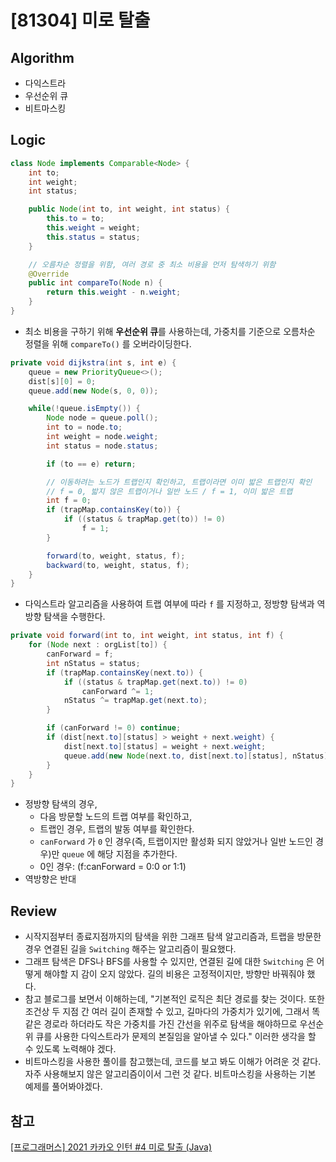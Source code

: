 # [81304] 미로 탈출

## Algorithm
- 다익스트라
- 우선순위 큐
- 비트마스킹

## Logic

```java
class Node implements Comparable<Node> {
    int to;
    int weight;
    int status;

    public Node(int to, int weight, int status) {
        this.to = to;
        this.weight = weight;
        this.status = status;
    }

    // 오름차순 정렬을 위함, 여러 경로 중 최소 비용을 먼저 탐색하기 위함
    @Override
    public int compareTo(Node n) {
        return this.weight - n.weight;
    }
}
```

- 최소 비용을 구하기 위해 **우선순위 큐**를 사용하는데, 가중치를 기준으로 오름차순 정렬을 위해 `compareTo()` 를 오버라이딩한다.

```java
private void dijkstra(int s, int e) {
    queue = new PriorityQueue<>();
    dist[s][0] = 0;
    queue.add(new Node(s, 0, 0));

    while(!queue.isEmpty()) {
        Node node = queue.poll();
        int to = node.to;
        int weight = node.weight;
        int status = node.status;

        if (to == e) return;

        // 이동하려는 노드가 트랩인지 확인하고, 트랩이라면 이미 밟은 트랩인지 확인
        // f = 0, 밟지 않은 트랩이거나 일반 노드 / f = 1, 이미 밟은 트랩
        int f = 0;
        if (trapMap.containsKey(to)) {
            if ((status & trapMap.get(to)) != 0)
                f = 1;
        }

        forward(to, weight, status, f);
        backward(to, weight, status, f);
    }
}
```

- 다익스트라 알고리즘을 사용하여 트랩 여부에 따라 `f` 를 지정하고, 정방향 탐색과 역방향 탐색을 수행한다.

```java
private void forward(int to, int weight, int status, int f) {
    for (Node next : orgList[to]) {
        canForward = f;
        int nStatus = status;
        if (trapMap.containsKey(next.to)) {
            if ((status & trapMap.get(next.to)) != 0)
                canForward ^= 1;
            nStatus ^= trapMap.get(next.to);
        }

        if (canForward != 0) continue;
        if (dist[next.to][status] > weight + next.weight) {
            dist[next.to][status] = weight + next.weight;
            queue.add(new Node(next.to, dist[next.to][status], nStatus));
        }
    }
}
```

- 정방향 탐색의 경우, 
  - 다음 방문할 노드의 트랩 여부를 확인하고,  
  - 트랩인 경우, 트랩의 발동 여부를 확인한다.
  - `canForward` 가 `0` 인 경우(즉, 트랩이지만 활성화 되지 않았거나 일반 노드인 경우)만 `queue` 에 해당 지점을 추가한다.
  - 0인 경우: (f:canForward = 0:0 or 1:1)
- 역방향은 반대

## Review
- 시작지점부터 종료지점까지의 탐색을 위한 그래프 탐색 알고리즘과, 트랩을 방문한 경우 연결된 길을 `Switching` 해주는 알고리즘이 필요했다.
- 그래프 탐색은 DFS나 BFS를 사용할 수 있지만, 연결된 길에 대한 `Switching` 은 어떻게 해야할 지 감이 오지 않았다. 길의 비용은 고정적이지만, 방향만 바꿔줘야 했다.
- 참고 블로그를 보면서 이해하는데, "기본적인 로직은 최단 경로를 찾는 것이다. 또한 조건상 두 지점 간 여러 길이 존재할 수 있고, 길마다의 가중치가 있기에, 그래서 똑같은 경로라 하더라도 작은 가중치를 가진 간선을 위주로 탐색을 해야하므로 우선순위 큐를 사용한 다익스트라가 문제의 본질임을 알아낼 수 있다." 이러한 생각을 할 수 있도록 노력해야 겠다.
- 비트마스킹을 사용한 풀이를 참고했는데, 코드를 보고 봐도 이해가 어려운 것 같다. 자주 사용해보지 않은 알고리즘이이서 그런 것 같다. 비트마스킹을 사용하는 기본 예제를 풀어봐야겠다.

## 참고
[[프로그래머스] 2021 카카오 인턴 #4 미로 탈출 (Java)](https://loosie.tistory.com/341)